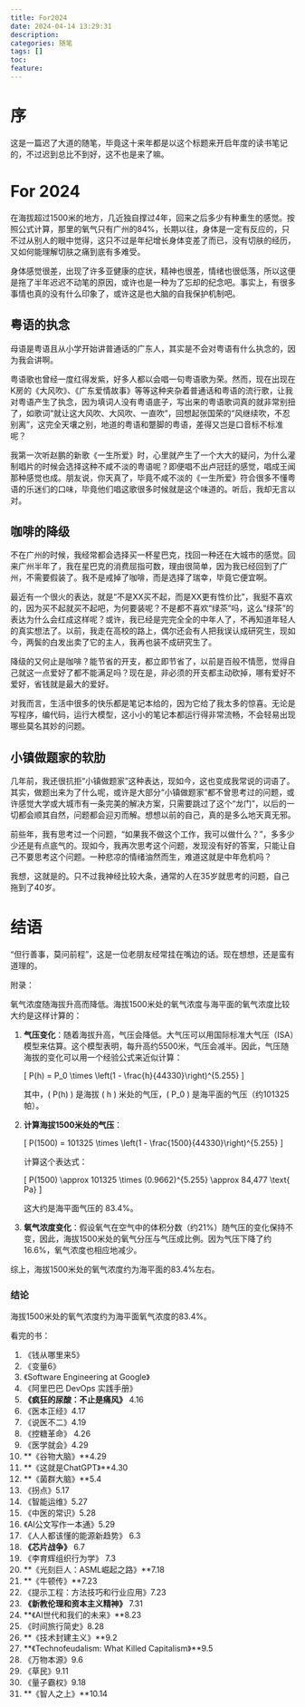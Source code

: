 ```yaml
---
title: For2024
date: 2024-04-14 13:29:31
description:
categories: 随笔
tags: []
toc:
feature:
---
```


# 序

这是一篇迟了大道的随笔，毕竟这十来年都是以这个标题来开启年度的读书笔记的，不过迟到总比不到好，这不也是来了嘛。

<!-- more -->



# For 2024

在海拔超过1500米的地方，几近独自撑过4年，回来之后多少有种重生的感觉。按照公式计算，那里的氧气只有广州的84%，长期以往，身体是一定有反应的，只不过从别人的眼中觉得，这只不过是年纪增长身体变差了而已，没有切肤的经历，又如何能理解切肤之痛到底有多难受。

身体感觉很差，出现了许多亚健康的症状，精神也很差，情绪也很低落，所以这便是拖了半年迟迟不动笔的原因，或许也是一种为了忘却的纪念吧。事实上，有很多事情也真的没有什么印象了，或许这是也大脑的自我保护机制吧。

## 粤语的执念

母语是粤语且从小学开始讲普通话的广东人，其实是不会对粤语有什么执念的，因为我会讲啊。

粤语歌也曾经一度红得发紫，好多人都以会唱一句粤语歌为荣。然而，现在出现在K房的《大风吹》、《广东爱情故事》等等这种夹杂着普通话和粤语的流行歌，让我对粤语产生了执念，因为填词人没有粤语底子，写出来的粤语歌词真的就非常别扭了，如歌词“就让这大风吹、大风吹、一直吹”，回想起张国荣的“风继续吹，不忍别离”，这完全天壤之别，地道的粤语和蹩脚的粤语，差得又岂是口音标不标准呢？

我第一次听赵鹏的新歌《一生所爱》时，心里就产生了一个大大的疑问，为什么灌制唱片的时候会选择这种不咸不淡的粤语呢？即便唱不出卢冠廷的感觉，唱成王闻那种感觉也成。朋友说，你天真了，毕竟不咸不淡的《一生所爱》符合很多不懂粤语的乐迷们的口味，毕竟他们唱这歌很多时候就是这个味道的。听后，我却无言以对。

## 咖啡的降级

不在广州的时候，我经常都会选择买一杯星巴克，找回一种还在大城市的感觉。回来广州半年了，我在星巴克的消费屈指可数，理由很简单，因为我已经回到了广州，不需要假装了。我不是戒掉了咖啡，而是选择了瑞幸，毕竟它便宜啊。

最近有一个很火的表达，就是“不是XX买不起，而是XX更有性价比”，我挺不喜欢的，因为买不起就买不起吧，为何要装呢？不是都不喜欢“绿茶”吗，这么“绿茶”的表达为什么会红成这样呢？或许，我已经是完完全全的中年人了，不再知道年轻人的真实想法了。以前，我走在高校的路上，偶尔还会有人把我误认成研究生，现如今，两鬓的白发出卖了它的主人，我再也装不成研究生了。

降级的又何止是咖啡？能节省的开支，都立即节省了，以前是百般不情愿，觉得自己就这一点爱好了都不能满足吗？现在是，非必须的开支都主动砍掉，哪有爱好不爱好，省钱就是最大的爱好。

对我而言，生活中很多的快乐都是笔记本给的，因为它给了我太多的惊喜。无论是写程序，编代码，运行大模型，这小小的笔记本都运行得非常流畅，不会轻易出现哪些莫名其妙的问题。

## 小镇做题家的软肋

几年前，我还很抗拒“小镇做题家”这种表达，现如今，这也变成我常说的词语了。其实，做题出来为了什么呢，或许是大部分“小镇做题家”都不曾思考过的问题，或许感觉大学或大城市有一条完美的解决方案，只需要跳过了这个“龙门”，以后的一切都会顺其自然，问题都会迎刃而解。想想以前的自己，真的是多么地天真无邪。

前些年，我有思考过一个问题，“如果我不做这个工作，我可以做什么？”，多多少少还是有点底气的。现如今，我再次思考这个问题，发现没有好的答案，只能让自己不要思考这个问题。一种悲凉的情绪油然而生，难道这就是中年危机吗？

我想，这就是的。只不过我神经比较大条，通常的人在35岁就思考的问题，自己拖到了40岁。

# 结语

“但行善事，莫问前程”，这是一位老朋友经常挂在嘴边的话。现在想想，还是蛮有道理的。





附录：

氧气浓度随海拔升高而降低。海拔1500米处的氧气浓度与海平面的氧气浓度比较大约是这样计算的：

1. **气压变化**：随着海拔升高，气压会降低。大气压可以用国际标准大气压（ISA）模型来估算。这个模型表明，每升高约5500米，气压会减半。因此，气压随海拔的变化可以用一个经验公式来近似计算：

   \[
   P(h) = P_0 \times \left(1 - \frac{h}{44330}\right)^{5.255}
   \]

   其中，\( P(h) \) 是海拔 \( h \) 米处的气压，\( P_0 \) 是海平面的气压（约101325帕）。

2. **计算海拔1500米处的气压**：

   \[
   P(1500) = 101325 \times \left(1 - \frac{1500}{44330}\right)^{5.255}
   \]

   计算这个表达式：

   \[
   P(1500) \approx 101325 \times (0.9662)^{5.255} \approx 84,477 \text{ Pa}
   \]

   这大约是海平面气压的 83.4%。

3. **氧气浓度变化**：假设氧气在空气中的体积分数（约21%）随气压的变化保持不变，因此，海拔1500米处的氧气分压与气压成比例。因为气压下降了约16.6%，氧气浓度也相应地减少。

综上，海拔1500米处的氧气浓度约为海平面的83.4%左右。

### 结论

海拔1500米处的氧气浓度约为海平面氧气浓度的83.4%。



看完的书：

1. 《钱从哪里来5》
2. 《变量6》
3. 《Software Engineering at Google》
4. 《阿里巴巴 DevOps 实践手册》
5. **《疯狂的尿酸：不止是痛风》** 4.16
6. 《医本正经》4.17
7. 《说医不二》4.19
8. 《控糖革命》 4.26
9. 《医学就会》4.29
10. **《谷物大脑》**4.29
11. **《这就是ChatGPT》**4.30
12. **《菌群大脑》**5.4
13. 《拐点》5.17
14. 《智能运维》5.27
15. 《中医的常识》5.28
16. 《AI公文写作一本通》5.29
17. 《人人都该懂的能源新趋势》 6.3
18. **《芯片战争》** 6.7
19. 《李育辉组织行为学》 7.3
20. **《光刻巨人：ASML崛起之路》**7.18
21. **《牛顿传》**7.23
22. 《提示工程：方法技巧和行业应用》7.23
23. **《新教伦理和资本主义精神》** 7.31
24. **《AI世代和我们的未来》**8.23
25. 《时间旅行简史》8.28
26. **《技术封建主义》**9.2
27. **《Technofeudalism: What Killed Capitalism》**9.5
28. 《万物本源》9.6
29. 《草民》9.11
30. 《量子霸权》9.18
31. **《智人之上》**10.14
